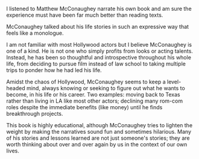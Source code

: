 <!-- greenlights -->

I listened to Matthew McConaughey narrate his own book and am sure the experience must have been far much better than reading texts.

McConaughey talked about his life stories in such an expressive way that feels like a monologue.

I am not familiar with most Hollywood actors but I believe McConaughey is one of a kind. He is not one who simply profits from looks or acting talents. Instead, he has been so thoughtful and introspective throughout his whole life, from deciding to pursue film instead of law school to taking multiple trips to ponder how he had led his life. 

Amidst the chaos of Hollywood, McConaughey seems to keep a level-headed mind, always knowing or seeking to figure out what he wants to become, in his life or his career. Two examples: moving back to Texas rather than living in LA like most other actors; declining many rom-com roles despite the immediate benefits (like money) until he finds breakthrough projects.

This book is highly educational, although McConaughey tries to lighten the weight by making the narratives sound fun and sometimes hilarious. Many of his stories and lessons learned are not just someone's stories; they are worth thinking about over and over again by us in the context of our own lives.
